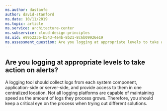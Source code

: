 ```yaml
---
ms.author: dastanfo
author: david-stanford
ms.date: 10/11/2019
ms.topic: article
ms.service: architecture-center
ms.subservice: cloud-design-principles
ms.uid: e9952236-b543-4e4b-8b21-8c6b09926e19
ms.assessment_question: Are you logging at appropriate levels to take action on alerts?
---
```

## Are you logging at appropriate levels to take action on alerts?

A logging tool should collect logs from each system component, application-side or server-side, and provide access to them in one centralized location. Not all logging platforms are capable of maintaining speed as the amount of logs they process grows. Therefore, you should keep a critical eye on the process when trying out different solutions.
